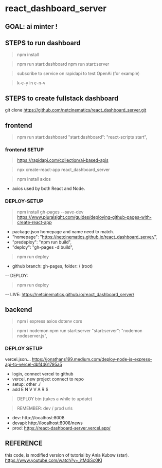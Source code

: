 # react_dashboard_server

## GOAL: ai minter !

## STEPS to run dashboard

> npm install

> npm run start:dashboard
> npm run start:server

> subscribe to service on rapidapi to test OpenAi (for example)

> k-e-y in e-n-v

## STEPS to create fullstack dashboard

git clone https://github.com/netcinematics/react_dashboard_server.git

## frontend

> npm run start:dashboard
    "start:dashboard": "react-scripts start",

### frontend SETUP

> https://rapidapi.com/collection/ai-based-apis

> npx create-react-app react_dashboard_server  

> npm install axios

 - axios used by both React and Node.

### DEPLOY-SETUP

> npm install gh-pages --save-dev
https://www.pluralsight.com/guides/deploying-github-pages-with-create-react-app
- package.json homepage and name need to match.
-   "homepage": "https://netcinematics.github.io/react_dashboard_server/",
-   "predeploy": "npm run build",
-   "deploy": "gh-pages -d build",
> npm run deploy
- github branch: gh-pages, folder: / (root)

-- DEPLOY:
> npm run deploy

-- LIVE:
https://netcinematics.github.io/react_dashboard_server/

## backend

> npm i express axios dotenv cors

> npm i nodemon
> npm run start:server
    "start:server": "nodemon nodeserver.js",

### DEPLOY SETUP

vercel.json...
https://jonathans199.medium.com/deploy-node-js-express-api-to-vercel-dbf4461795a5
- login, connect vercel to github
- vercel, new project connect to repo
- setup: other ./ 
- add E N V V A R S
> DEPLOY btn   (takes a while to update)

> REMEMBER: dev / prod urls
- dev:    http://localhost:8008
- devapi: http://localhost:8008/news
- prod:   https://react-dashboard-server.vercel.app/



## REFERENCE
this code, is modified version of tutorial by Ania Kubow (star).
https://www.youtube.com/watch?v=_itMdiSc0KI

